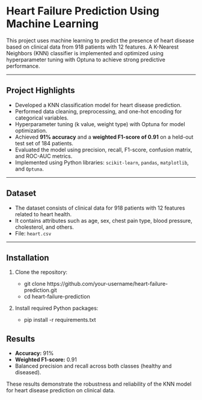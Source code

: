 # Heart Failure Prediction Using Machine Learning

This project uses machine learning to predict the presence of heart disease based on clinical data from 918 patients with 12 features. A K-Nearest Neighbors (KNN) classifier is implemented and optimized using hyperparameter tuning with Optuna to achieve strong predictive performance.

---

## Project Highlights

- Developed a KNN classification model for heart disease prediction.
- Performed data cleaning, preprocessing, and one-hot encoding for categorical variables.
- Hyperparameter tuning (k value, weight type) with Optuna for model optimization.
- Achieved **91% accuracy** and a **weighted F1-score of 0.91** on a held-out test set of 184 patients.
- Evaluated the model using precision, recall, F1-score, confusion matrix, and ROC-AUC metrics.
- Implemented using Python libraries: `scikit-learn`, `pandas`, `matplotlib`, and `Optuna`.

---

## Dataset

- The dataset consists of clinical data for 918 patients with 12 features related to heart health.
- It contains attributes such as age, sex, chest pain type, blood pressure, cholesterol, and others.
- File: `heart.csv`

---

## Installation

1. Clone the repository:
   <ul>
      <li>git clone https://github.com/your-username/heart-failure-prediction.git
      <li>cd heart-failure-prediction
   </ul>

3. Install required Python packages:
   <ul>
      <li>pip install -r requirements.txt
   </ul>




## Results

- **Accuracy:** 91%  
- **Weighted F1-score:** 0.91  
- Balanced precision and recall across both classes (healthy and diseased).

These results demonstrate the robustness and reliability of the KNN model for heart disease prediction on clinical data.


